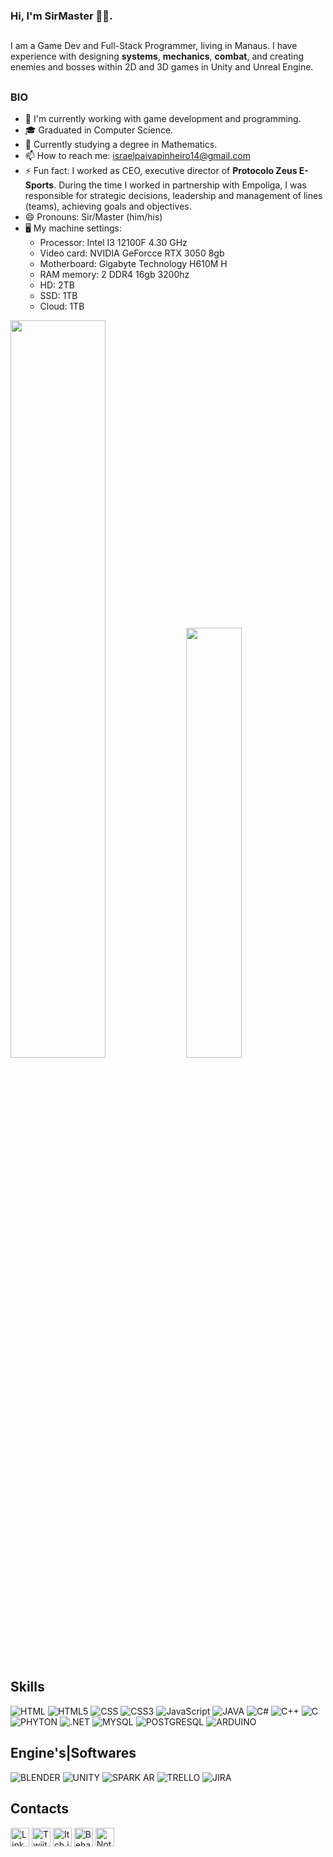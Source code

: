 ### **Hi, I'm SirMaster 👋🏿**.
##
I am a Game Dev and Full-Stack Programmer, living in Manaus.
I have experience with designing **systems**, **mechanics**, **combat**, and creating enemies and bosses within 2D and 3D games in Unity and Unreal Engine.
##
### BIO

- 🔭 I'm currently working with game development and programming.
- 🎓 Graduated in Computer Science.
- 📝 Currently studying a degree in Mathematics.
- 📫 How to reach me: israelpaivapinheiro14@gmail.com
- ⚡ Fun fact:  I worked as CEO, executive director of **Protocolo Zeus E-Sports**. During the time I worked in partnership with Empoliga, I was responsible for strategic decisions, leadership and management of lines (teams), achieving goals and objectives.
- 😄 Pronouns: Sir/Master (him/his)
- 🖥️ My machine settings:
  - Processor: Intel I3 12100F 4.30 GHz
  - Video card: NVIDIA GeForcce RTX 3050 8gb
  - Motherboard: Gigabyte Technology H610M H
  - RAM memory: 2 DDR4 16gb 3200hz
  - HD: 2TB
  - SSD: 1TB
  - Cloud: 1TB

<div>
  <a href-"https://github.com/SirMaster303">
  <img width="55%" src="https://github-readme-stats.vercel.app/api?username=anuraghazra&show_icons=true&theme=tokyonight"> 
  <img width="42%" src="https://github-readme-stats.vercel.app/api/top-langs/?username=anuraghazra&layout=compact&theme=tokyonight"> 
</div>
    
##

## Skills
![HTML](https://img.shields.io/badge/HTML-239120?style=for-the-badge&logo=html5&logoColor=white)
![HTML5](https://img.shields.io/badge/HTML5-E34F26?style=for-the-badge&logo=html5&logoColor=white)
![CSS](https://img.shields.io/badge/CSS-239120?&style=for-the-badge&logo=css3&logoColor=white)
![CSS3](https://img.shields.io/badge/CSS3-1572B6?style=for-the-badge&logo=css3&logoColor=white)
![JavaScript](https://img.shields.io/badge/JavaScript-F7DF1E?style=for-the-badge&logo=javascript&logoColor=black)
![JAVA](https://img.shields.io/badge/Java-ED8B00?style=for-the-badge&logo=openjdk&logoColor=white)
![C#](https://img.shields.io/badge/C%23-239120?style=for-the-badge&logo=c-sharp&logoColor=white)
![C++](https://img.shields.io/badge/C%2B%2B-00599C?style=for-the-badge&logo=c%2B%2B&logoColor=white)
![C](https://img.shields.io/badge/C-00599C?style=for-the-badge&logo=c&logoColor=white)
![PHYTON](https://img.shields.io/badge/Python-3776AB?style=for-the-badge&logo=python&logoColor=white)
![.NET](https://img.shields.io/badge/.NET-5C2D91?style=for-the-badge&logo=.net&logoColor=white)
![MYSQL](https://img.shields.io/badge/MySQL-005C84?style=for-the-badge&logo=mysql&logoColor=white)
![POSTGRESQL](https://img.shields.io/badge/PostgreSQL-316192?style=for-the-badge&logo=postgresql&logoColor=white)
![ARDUINO](https://img.shields.io/badge/Arduino-00979D?style=for-the-badge&logo=Arduino&logoColor=white)
![]()

## Engine's|Softwares
![BLENDER](https://img.shields.io/badge/blender-%23F5792A.svg?style=for-the-badge&logo=blender&logoColor=white)
![UNITY](https://img.shields.io/badge/Unity-100000?style=for-the-badge&logo=unity&logoColor=white)
![SPARK AR](https://img.shields.io/badge/Spark%20AR-FF5C83?style=for-the-badge&logo=SparkAR&logoColor=white)
![TRELLO](https://img.shields.io/badge/Trello-0052CC?style=for-the-badge&logo=trello&logoColor=white)
![JIRA](https://img.shields.io/badge/Jira-0052CC?style=for-the-badge&logo=Jira&logoColor=white)

## Contacts
[<img src='https://img.shields.io/badge/LinkedIn-0077B5?style=for-the-badge&logo=linkedin&logoColor=white' alt='Linkedin' height='30'>](https://www.linkedin.com/in/sirmaster303/)
[<img src='https://img.shields.io/badge/Twitter-1DA1F2?style=for-the-badge&logo=twitter&logoColor=white' alt='Twiiter' height='30'>](https://twitter.com/sirmaster303)
[<img src='https://img.shields.io/badge/Itch.io-FA5C5C?style=for-the-badge&logo=itchdotio&logoColor=white' alt='Itch.io' height='30'>](https://sirmaster303.itch.io)
[<img src='https://img.shields.io/badge/-Behance-blue?style=for-the-badge&logo=behance&logoColor=white' alt='Behance' height='30'>](https://www.behance.net/sirmaster303)
[<img src='https://img.shields.io/badge/Notion-000000?style=for-the-badge&logo=notion&logoColor=white' alt='Notion' height='30'>](https://www.notion.so/sirmaster/Israel-Pinheiro-sirmaster303-6686575ef3fa4583adb57e6e1bbc811b?pvs=4)
